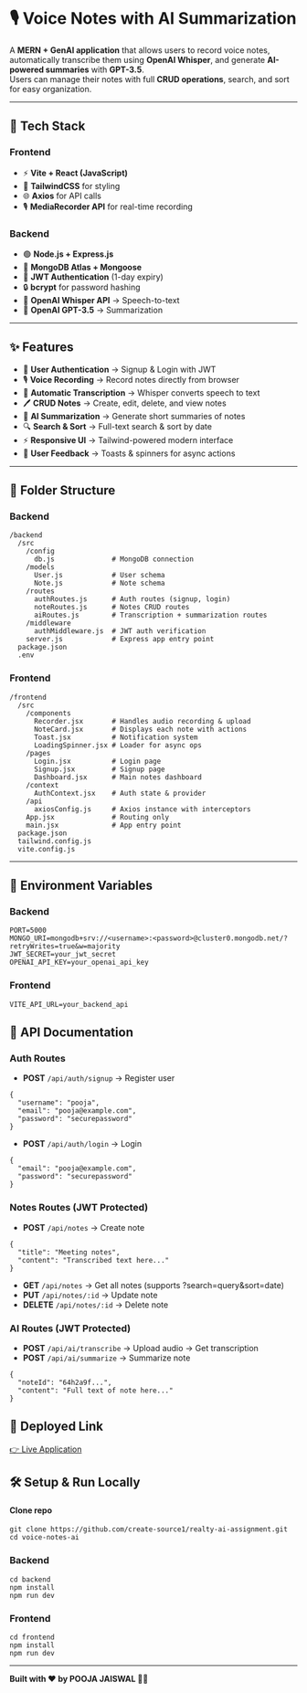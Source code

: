 # 🎙️ Voice Notes with AI Summarization  

A **MERN + GenAI application** that allows users to record voice notes, automatically transcribe them using **OpenAI Whisper**, and generate **AI-powered summaries** with **GPT-3.5**.  
Users can manage their notes with full **CRUD operations**, search, and sort for easy organization.  

---

## 🚀 Tech Stack  

### Frontend  
- ⚡ **Vite + React (JavaScript)**  
- 🎨 **TailwindCSS** for styling  
- 🌐 **Axios** for API calls  
- 🎙️ **MediaRecorder API** for real-time recording  

### Backend  
- 🟢 **Node.js + Express.js**  
- 🍃 **MongoDB Atlas + Mongoose**  
- 🔑 **JWT Authentication** (1-day expiry)  
- 🔒 **bcrypt** for password hashing  
- 🤖 **OpenAI Whisper API** → Speech-to-text  
- 🤖 **OpenAI GPT-3.5** → Summarization  

---

## ✨ Features  
- 🔐 **User Authentication** → Signup & Login with JWT  
- 🎙️ **Voice Recording** → Record notes directly from browser  
- 📝 **Automatic Transcription** → Whisper converts speech to text  
- 🖊️ **CRUD Notes** → Create, edit, delete, and view notes  
- 🤖 **AI Summarization** → Generate short summaries of notes  
- 🔍 **Search & Sort** → Full-text search & sort by date  
- ⚡ **Responsive UI** → Tailwind-powered modern interface  
- 🔔 **User Feedback** → Toasts & spinners for async actions  

---

## 📂 Folder Structure  

### Backend 
```
/backend
  /src
    /config
      db.js              # MongoDB connection
    /models
      User.js            # User schema
      Note.js            # Note schema
    /routes
      authRoutes.js      # Auth routes (signup, login)
      noteRoutes.js      # Notes CRUD routes
      aiRoutes.js        # Transcription + summarization routes
    /middleware
      authMiddleware.js  # JWT auth verification
    server.js            # Express app entry point
  package.json
  .env
```
### Frontend
```
/frontend
  /src
    /components
      Recorder.jsx       # Handles audio recording & upload
      NoteCard.jsx       # Displays each note with actions
      Toast.jsx          # Notification system
      LoadingSpinner.jsx # Loader for async ops
    /pages
      Login.jsx          # Login page
      Signup.jsx         # Signup page
      Dashboard.jsx      # Main notes dashboard
    /context
      AuthContext.jsx    # Auth state & provider
    /api
      axiosConfig.js     # Axios instance with interceptors
    App.jsx              # Routing only
    main.jsx             # App entry point
  package.json
  tailwind.config.js
  vite.config.js
```


---
## 🔑 Environment Variables  

### Backend
```
PORT=5000
MONGO_URI=mongodb+srv://<username>:<password>@cluster0.mongodb.net/?retryWrites=true&w=majority
JWT_SECRET=your_jwt_secret
OPENAI_API_KEY=your_openai_api_key
```
### Frontend
```
VITE_API_URL=your_backend_api
```
## 📡 API Documentation

### Auth Routes
- **POST** `/api/auth/signup` → Register user
```
{
  "username": "pooja",
  "email": "pooja@example.com",
  "password": "securepassword"
}
```
- **POST** `/api/auth/login` → Login
```
{
  "email": "pooja@example.com",
  "password": "securepassword"
}
```

### Notes Routes (JWT Protected)
- **POST** `/api/notes` → Create note
```
{
  "title": "Meeting notes",
  "content": "Transcribed text here..."
}
```
- **GET** `/api/notes` → Get all notes (supports ?search=query&sort=date)
- **PUT** `/api/notes/:id` → Update note
- **DELETE** `/api/notes/:id` → Delete note

### AI Routes (JWT Protected)
- **POST** `/api/ai/transcribe` → Upload audio → Get transcription
- **POST** `/api/ai/summarize` → Summarize note
```
{
  "noteId": "64h2a9f...",
  "content": "Full text of note here..."
}
```
## 🔗 Deployed Link
[👉 Live Application](https://placeholder.com)

## 🛠️ Setup & Run Locally
#### Clone repo
```
git clone https://github.com/create-source1/realty-ai-assignment.git
cd voice-notes-ai
```
### Backend
```
cd backend
npm install
npm run dev
```
### Frontend
```
cd frontend
npm install
npm run dev
```
---
**Built with ❤️ by POOJA JAISWAL 👩‍💻**